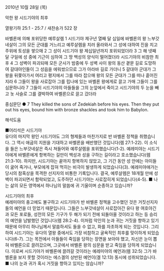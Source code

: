 2010년 10월 28일 (목)

악한 왕 시드기야의 최후



열왕기하 25:1 - 25:7 / 새찬송가 522 장


바벨론에 의해 포위당한 예루살렘
1 시드기야 제구년 열째 달 십일에 바벨론의 왕 느부갓네살이 그의 모든 군대를 거느리고 예루살렘을 치러 올라와서 그 성에 대하여 진을 치고 주위에 토성을 쌓으매 2 그 성이 시드기야 왕 제십일년까지 포위되었더라 3 그 해 넷째 달 구일에 성 중에 기근이 심하여 그 땅 백성의 양식이 떨어졌더라 
시드기야의 비참한 최후
4 그 성벽이 파괴되매 모든 군사가 밤중에 두 성벽 사이 왕의 동산 곁문 길로 도망하여 갈대아인들이 그 성읍을 에워쌌으므로 그가 아라바 길로 가더니 5 갈대아 군대가 그 왕을 뒤쫓아가서 여리고 평지에서 그를 따라 잡으매 왕의 모든 군대가 그를 떠나 흩어진지라 6 그들이 왕을 사로잡아 그를 립나에 있는 바벨론 왕에게로 끌고 가매 그들이 그를 심문하니라 7 그들이 시드기야의 아들들을 그의 눈앞에서 죽이고 시드기야의 두 눈을 빼고 놋 사슬로 그를 결박하여 바벨론으로 끌고 갔더라

중심문단 ● 7 They killed the sons of Zedekiah before his eyes. Then they put out his eyes, bound him with bronze shackles and took him to Babylon.

해석도움





■어리석은 시드기야  
유다의 마지막 왕인 시드기야도 그의 형제들과 마찬가지로 반 바벨론 정책을 취했습니다. 그 역시 애굽의 지원을 기대하고 바벨론을 배반했던 것입니다(렘 27:1-22). 이 소식을 들은 느부갓네살은 즉시 쳐들어와 예루살렘을 포위했습니다(1-2). 예레미야는 시드기야에게 바벨론에게 항복하는 길만이 백성과 성을 구하는 길이라고 호소했습니다(렘 21:3-10). 하지만, 시드기야는 끝까지 항복하지 않았고, 그 기간 동안 성 안에는 아이들이 굶어 죽거나, 부모에게 잡혀 먹히는 비극이 발생하게 되었습니다(3). 예레미야애가는 당시의 참혹상을 목격한 선지자의 비통한 기록입니다. 결국, 예루살렘은 18개월 만에 성벽이 파괴되면서 함락되었고, 도주하던 시드기야는 사로잡히게 되었습니다(4-5).
■ 나는 삶의 모든 영역에서 하나님의 말씀에 귀 기울이며 순종하고 있습니까?

시드기야의 최후  
예레미야의 충고에도 불구하고 시드기야가 반 바벨론 정책을 고수했던 것은 거짓선지자들의 예언을 더 믿었기 때문입니다. 그들은 느부갓네살이 사로잡아간 유다 왕 여호야긴과 모든 포로들, 성전의 모든 기구가 두 해가 되기 전에 되돌아올 것이라고 하는 등 승리의 예언을 남발했던 것입니다(렘 28:2-4). 이처럼 악인의 눈과 귀는 거짓을 향하고 있기 때문에 아무리 하나님께서 말씀하셔도 들을 수 없고, 화를 자초하게 되는 것입니다. 그리하여 시드기야는 유다의 열왕 중에서도 가장 비참하고 굴욕적인 최후를 맞이하게 되었습니다(6-7). 그는 목전에서 아들들이 죽임을 당하는 장면을 보아야 했고, 자신은 눈이 뽑혀 바벨론으로 끌려갔으며, 그곳에서 바벨론 왕의 심문을 받고 죽임을 당하게 되었습니다. 이로써 시드기야가 바벨론에 끌려갈 것이라는 예레미야의 예언과(렘 32:5) 그가 바벨론을 보지 못할 것이라는 에스겔의 상반된 예언이(겔 12:13) 동시에 성취되었습니다. 
■ 나의 눈과 귀가 혹시 거짓을 향하고 있지는 않습니까?